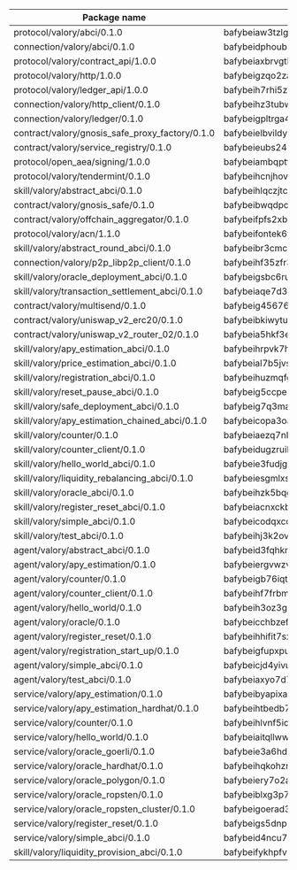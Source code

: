 

| Package name | Package hash |
| ----------------------------------------------- | ------------------------------------------------- |
| protocol/valory/abci/0.1.0                      | bafybeiaw3tzlg3rkvnn5fcufblktmfwngmxugn4yo7pyjp76zz6aqtqcay |
| connection/valory/abci/0.1.0                    | bafybeidphoubsmjfndoqdj4ykkzygnz7jm57vleppj2qegplr4zsmw4vwy |
| protocol/valory/contract_api/1.0.0              | bafybeiaxbrvgtbdrh4lslskuxyp4awyr4whcx3nqq5yrr6vimzsxg5dy64 |
| protocol/valory/http/1.0.0                      | bafybeigzqo2zaakcjtzzsm6dh4x73v72xg6ctk6muyp5uq5ueb7y34fbxy |
| protocol/valory/ledger_api/1.0.0                | bafybeih7rhi5zvfvwakx5ifgxsz2cfipeecsh7bm3gnudjxtvhrygpcftq |
| connection/valory/http_client/0.1.0             | bafybeihz3tubwado7j3wlivndzzuj3c6fdsp4ra5r3nqixn3ufawzo3wii |
| connection/valory/ledger/0.1.0                  | bafybeigpltrga4ggf4nejvl7l32zioyk77jzodvhthjwd3uvdkuxedvnz4 |
| contract/valory/gnosis_safe_proxy_factory/0.1.0 | bafybeielbvildyu3ochppoyx7ldstgzqerwnq7qjbubyaunbuztsvrabnq |
| contract/valory/service_registry/0.1.0          | bafybeieubs245wvjpwjelmagipqqx4zo3qj42kb54oy62ogo7xbk3nudxm |
| protocol/open_aea/signing/1.0.0                 | bafybeiambqptflge33eemdhis2whik67hjplfnqwieoa6wblzlaf7vuo44 |
| protocol/valory/tendermint/0.1.0                | bafybeihcnjhovvyyfbkuw5sjyfx2lfd4soeocfqzxz54g67333m6nk5gxq |
| skill/valory/abstract_abci/0.1.0                | bafybeihlqczjtcdw3gfix2kakshmq2ujsbnqxxcxsxm2fvn6x6zg7kltga |
| contract/valory/gnosis_safe/0.1.0               | bafybeibwqdpcefr5cwmysdap6av3xyemve2ayifdfthw3kcoe6m3e4xrgq |
| contract/valory/offchain_aggregator/0.1.0       | bafybeifpfs2xb6y7dc6eugxlzqkki6hbici7r2glwk5gc55j6pssmjfrp4 |
| protocol/valory/acn/1.1.0                       | bafybeifontek6tvaecatoauiule3j3id6xoktpjubvuqi3h2jkzqg7zh7a |
| skill/valory/abstract_round_abci/0.1.0          | bafybeibr3cmc5gsxwxiqckdorrhdswd5arpkg53ltyfzncnmdr6gxo62fi |
| connection/valory/p2p_libp2p_client/0.1.0       | bafybeihf35zfr35qsvfte4vbi7njvuzfx4httysw7owmlux53gvxh2or54 |
| skill/valory/oracle_deployment_abci/0.1.0       | bafybeigsbc6rumudjj7fyz2i65yxg6ixwvgbewstwuhxxe2ceakx2aasqi |
| skill/valory/transaction_settlement_abci/0.1.0  | bafybeiaqe7d3ubgbu4w5u63wwkglls67nbyncobvdk73kvw3mip32gx3fi |
| contract/valory/multisend/0.1.0                 | bafybeig45676hbh4c3p3mujrrskxgxww4cxdyyginlg5rmmav6orv4gtya |
| contract/valory/uniswap_v2_erc20/0.1.0          | bafybeibkiwytuhhvxbisoxcybrx4lfstk6bvtriltles7fxxpy37yq45ja |
| contract/valory/uniswap_v2_router_02/0.1.0      | bafybeia5hkf3esqulz7g4uhjwhcrfwaok42ddumnokkbvrlm4g55wgdxmq |
| skill/valory/apy_estimation_abci/0.1.0          | bafybeihrpvk7hj7wnhazpx5lop7iid46xuira7paa3kphde7xdpfur7xfi |
| skill/valory/price_estimation_abci/0.1.0        | bafybeial7b5jvs3vlq2zlokpwc3ukedmsfdkxtqilbj5w2mxzo2q52iwim |
| skill/valory/registration_abci/0.1.0            | bafybeihuzmqfgdpoydkbqewbki42iiekxikvms6rzy2q7plb74cjoimia4 |
| skill/valory/reset_pause_abci/0.1.0             | bafybeig5ccpe5wifsmqcl6al6tvc7z5a7l3gcutrydkdjjvhwfisnfohwa |
| skill/valory/safe_deployment_abci/0.1.0         | bafybeig7q3marsagok22feqi2iz5f3cvsrqg3yzz3hwpnfxrcls2r3d2be |
| skill/valory/apy_estimation_chained_abci/0.1.0  | bafybeicopa3oa4phkb7jwa3vqrrftvsng2oede2hspi3elwzi7ifgfqbza |
| skill/valory/counter/0.1.0                      | bafybeiaezq7nbvejnoub3o37he3kvwrdiw7tzgbm4ny6ja3fwmo3jn6xzy |
| skill/valory/counter_client/0.1.0               | bafybeidugzruiledsqsunipiddrsz4mn4nn6ppmwtis6dumsahxffkkeqm |
| skill/valory/hello_world_abci/0.1.0             | bafybeie3fudjg3zzxxphxqgh2wv6gnss5wwudjwyogo6c7omphpw24m77q |
| skill/valory/liquidity_rebalancing_abci/0.1.0   | bafybeiesgmlxsrvtf23dbjcqkhbnfgv3qyyashe6wzkbl3ievxshjel2hi |
| skill/valory/oracle_abci/0.1.0                  | bafybeihzk5bqgiga4kykcwdgkltr3d5fbje47j4jjbonypq64jmcvn3wby |
| skill/valory/register_reset_abci/0.1.0          | bafybeiacnxckbrcvbx2nggr7uk5xh6nbasos63hqcdlmcq3uoydempqtgu |
| skill/valory/simple_abci/0.1.0                  | bafybeicodqxcqfyqr456unqx62n3wj7lvu4juigtrotdcgvveyalaeov5q |
| skill/valory/test_abci/0.1.0                    | bafybeihj3k2ovxuqbft4qobsvp3rgtvt5iwz7675eutbis3o6gfnrqmfdi |
| agent/valory/abstract_abci/0.1.0                | bafybeid3fqhkmbvua3oh74dk3fid3twpyh36shj2t4cc5xzedadiw2gxcm |
| agent/valory/apy_estimation/0.1.0               | bafybeiergvwzvzv6r6ycau7izivoikgeuaxcu7yhtuoktmavpqxic4y4w4 |
| agent/valory/counter/0.1.0                      | bafybeigb76iqtioafwwtljfofceq636qm6fxdfgwgelwiqjob2zqsyeeqe |
| agent/valory/counter_client/0.1.0               | bafybeihf7frbmfnlfdlgeaiqttzgmrcza3lwm5gbo5g6suj4fzzwoufvaa |
| agent/valory/hello_world/0.1.0                  | bafybeih3oz3ghy4yppbr4hrge4ecxxziqqulzauhuaon7v6wtz4oppzrkm |
| agent/valory/oracle/0.1.0                       | bafybeicchbzefo3h6el4b63xdvlmtywrodwnmux4bxdvluppw7k5t47gbe |
| agent/valory/register_reset/0.1.0               | bafybeihhifit7sx5bomjfs27wf7ejszz3fmycw33dmatsjpprze43fqlfi |
| agent/valory/registration_start_up/0.1.0        | bafybeigfupxpuv7h5hwkeaoiytq3e6ohkxx4qrhzwklo52nven3vfc63ga |
| agent/valory/simple_abci/0.1.0                  | bafybeicjd4yivu5lxqe4n4exne24sfgo2hso3qlwzn3v6fqp6q26w7mvey |
| agent/valory/test_abci/0.1.0                    | bafybeiaxyo7d7gqffcrtjapi6ukxgjnz5k4v6cbca6t7veuajrrmovlhbi |
| service/valory/apy_estimation/0.1.0             | bafybeibyapixak74wznx72h3wfpci5brzjf7lgccjqu7mxva5k3sii3gmy |
| service/valory/apy_estimation_hardhat/0.1.0     | bafybeihtbedb7snu7jawuinu3r5s7e7rwfuwibvjugwukd7b2u2j4tp4by |
| service/valory/counter/0.1.0                    | bafybeihlvnf5icttqixzo33r66iipbwqskdzwwkoy6gomjwdwqmzvhmqny |
| service/valory/hello_world/0.1.0                | bafybeiaitqllww2het4xyg764xva6hgmzjgv5waacvmbxqujzaoxn5754i |
| service/valory/oracle_goerli/0.1.0              | bafybeie3a6hd46gatznieghw3pdilmr2sczlldtv4edwwrkfotdcm57pay |
| service/valory/oracle_hardhat/0.1.0             | bafybeihqkohzrgpliq3ayvi7bjtcotc5oaz4ni5puva3n2wkckejfgy33e |
| service/valory/oracle_polygon/0.1.0             | bafybeiery7o2a2djxp4xgirjncz7w4ixefalodqxmb6padyzuzd43hwlne |
| service/valory/oracle_ropsten/0.1.0             | bafybeiblxg3p7nlysk7zgtnrptrqsvumgdl5b4zz5rqwuzrj2rtvpff4y4 |
| service/valory/oracle_ropsten_cluster/0.1.0     | bafybeigoerad3uqhiwdp4v54fbzaruf6pl537u4ix3kbcgqba7jmf7yivm |
| service/valory/register_reset/0.1.0             | bafybeigs5dnp3wmheyyechuqkpg6ovnu5aqzeez4fsrxavjua6ocpfrnte |
| service/valory/simple_abci/0.1.0                | bafybeid4ncu77fulqdfsxxdafxjx32rgamjwx5bl3gq3zgs22vdkhvlroe |
| skill/valory/liquidity_provision_abci/0.1.0     | bafybeifykhpfvlejxboi4waprhlxgjfik6vvbuqzxaha7j3ectprbujzou |
